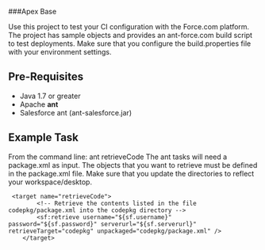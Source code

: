 ###Apex Base

Use this project to test your CI configuration with the Force.com platform.  The project has sample objects and provides an ant-force.com build script to test deployments.  Make sure that you configure the build.properties file with your environment settings.


## Pre-Requisites
* Java 1.7 or greater
* Apache **ant**
* Salesforce ant (ant-salesforce.jar)

## Example Task
From the command line: ant retrieveCode
The ant tasks will need a package.xml as input.  The objects that you want to retrieve must be defined in the package.xml file.
Make sure that you update the directories to reflect your workspace/desktop.
```
 <target name="retrieveCode">
        <!-- Retrieve the contents listed in the file codepkg/package.xml into the codepkg directory -->
        <sf:retrieve username="${sf.username}" password="${sf.password}" serverurl="${sf.serverurl}" retrieveTarget="codepkg" unpackaged="codepkg/package.xml" />
    </target>
    
```
